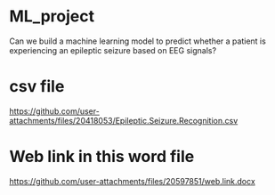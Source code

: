 # ML_project
Can we build a machine learning model to predict whether a patient is experiencing an epileptic seizure based on EEG signals?
# csv file
https://github.com/user-attachments/files/20418053/Epileptic.Seizure.Recognition.csv
# Web link in this word file
https://github.com/user-attachments/files/20597851/web.link.docx
